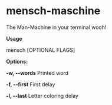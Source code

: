 # mensch-maschine
The Man-Machine in your terminal wooh!

__Usage__

   mensch [OPTIONAL FLAGS]  

__Options:__

   **-w, --words**         Printed word  

   **-f, --first**         First delay  

   **-l, --last**          Letter coloring delay  
